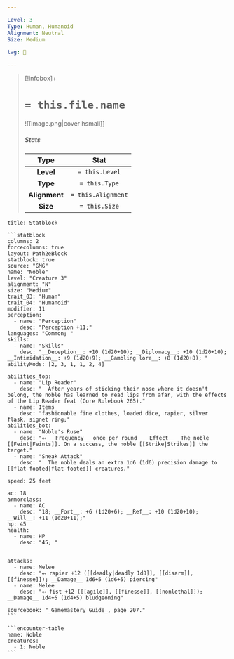 ```yaml
---

Level: 3
Type: Human, Humanoid
Alignment: Neutral
Size: Medium

tag: 👹

---
```


> [!infobox]+
> #  `= this.file.name`
> ![[image.png|cover hsmall]]
> ##### Stats
> Type | Stat |
> :---:|:---:|
> **Level** | `= this.Level` |
> **Type** | `= this.Type` |
> **Alignment** | `= this.Alignment` |
> **Size** | `= this.Size` |



````ad-info
title: Statblock

```statblock
columns: 2
forcecolumns: true
layout: Path2eBlock
statblock: true
source: "GMG"
name: "Noble"
level: "Creature 3"
alignment: "N"
size: "Medium"
trait_03: "Human"
trait_04: "Humanoid"
modifier: 11
perception:
  - name: "Perception"
    desc: "Perception +11;"
languages: "Common; "
skills:
  - name: "Skills"
    desc: "__Deception__: +10 (1d20+10); __Diplomacy__: +10 (1d20+10); __Intimidation__: +9 (1d20+9); __Gambling lore__: +8 (1d20+8); "
abilityMods: [2, 3, 1, 1, 2, 4]

abilities_top:
  - name: "Lip Reader"
    desc: "  After years of sticking their nose where it doesn't belong, the noble has learned to read lips from afar, with the effects of the Lip Reader feat (Core Rulebook 265)."
  - name: Items
    desc: "fashionable fine clothes, loaded dice, rapier, silver flask, signet ring;"
abilities_bot:
  - name: "Noble's Ruse"
    desc: "⬻ __Frequency__ once per round  __Effect__  The noble [[Feint|Feints]]. On a success, the noble [[Strike|Strikes]] the target."
  - name: "Sneak Attack"
    desc: "  The noble deals an extra 1d6 (1d6) precision damage to [[flat-footed|flat-footed]] creatures."

speed: 25 feet

ac: 18
armorclass:
  - name: AC
    desc: "18; __Fort__: +6 (1d20+6); __Ref__: +10 (1d20+10); __Will__: +11 (1d20+11);"
hp: 45
health:
  - name: HP
    desc: "45; "


attacks:
  - name: Melee
    desc: "⬻ rapier +12 ([[deadly|deadly 1d8]], [[disarm]], [[finesse]]); __Damage__ 1d6+5 (1d6+5) piercing"
  - name: Melee
    desc: "⬻ fist +12 ([[agile]], [[finesse]], [[nonlethal]]); __Damage__ 1d4+5 (1d4+5) bludgeoning"

sourcebook: "_Gamemastery Guide_, page 207."
```

```encounter-table
name: Noble
creatures:
  - 1: Noble
```

````


